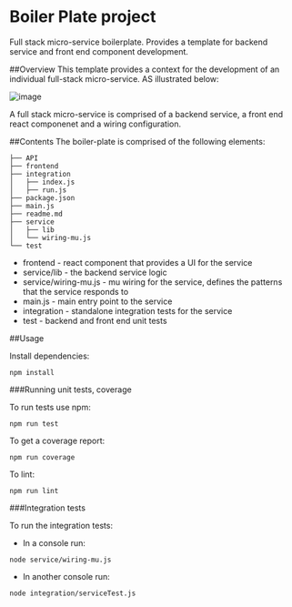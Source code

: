 # Boiler Plate project
Full stack micro-service boilerplate. Provides a template for backend service and front end component development.

##Overview
This template provides a context for the development of an individual full-stack micro-service. AS illustrated below:

![image](https://github.com/nearform/fullstack-boilerplate/blob/master/doc/logical.png)

A full stack micro-service is comprised of a backend service, a front end react componenet and a wiring configuration.

##Contents
The boiler-plate is comprised of the following elements:

```
├── API
├── frontend
├── integration
│   ├── index.js
│   ├── run.js
├── package.json
├── main.js
├── readme.md
├── service
│   ├── lib
│   └── wiring-mu.js
└── test
```

* frontend - react component that provides a UI for the service
* service/lib - the backend service logic
* service/wiring-mu.js - mu wiring for the service, defines the patterns that the service responds to
* main.js - main entry point to the service
* integration - standalone integration tests for the service
* test - backend and front end unit tests


##Usage

Install dependencies:
```
npm install
```

###Running unit tests, coverage

To run tests use npm:

```
npm run test
```

To get a coverage report:
```
npm run coverage
```

To lint:
```
npm run lint
```

###Integration tests

To run the integration tests:
* In a console run:

```
node service/wiring-mu.js
```

* In another console run:

```
node integration/serviceTest.js
```
